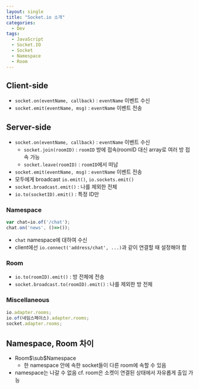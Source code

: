 ```yaml
---
layout: single
title: "Socket.io 소개"
categories:
  - Dev
tags:
  - JavaScript
  - Socket.IO
  - Socket
  - Namespace
  - Room
---
```


## Client-side

- `socket.on(eventName, callback)` : `eventName` 이벤트 수신
- `socket.emit(eventName, msg)` : `eventName` 이벤트 전송

## Server-side

- `socket.on(eventName, callback)` : `eventName` 이벤트 수신
  - `socket.join(roomID)` : `roomID` 방에 접속(roomID 대신 array로 여러 방 접속 가능
  - `socket.leave(roomID)` : `roomID`에서 떠남
- `socket.emit(eventName, msg)` : `eventName` 이벤트 전송
- 모두에게 broadcast
  `io.emit()`, `io.sockets.emit()`
- `socket.broadcast.emit()` : 나를 제외한 전체
- `io.to(socketID).emit()` : 특정 ID만

### Namespace

```jsx
var chat=io.of('/chat');
chat.on('news', ()=>());
```

- `chat` namespace에 대하여 수신
- client에선 `io.connect('address/chat', ...)`과 같이 연결할 때 설정해야 함

### Room

- `io.to(roomID).emit()` : 방 전체에 전송
- `socket.broadcast.to(roomID).emit()` : 나를 제외한 방 전체

### Miscellaneous

```jsx
io.adapter.rooms;
io.of(네임스페이스).adapter.rooms;
socket.adapter.rooms;
```

## Namespace, Room 차이

- Room$\sub$Namespace
  - 한 namespace 안에 속한 socket들이 다른 room에 속할 수 있음
- namespace는 나갈 수 없음
  cf. room은 소켓이 연결된 상태에서 자유롭게 출입 가능
